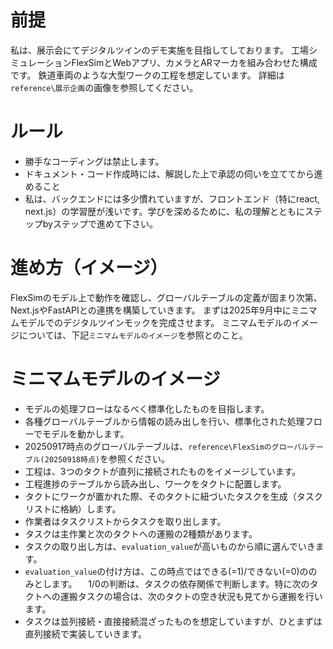 
# 前提
私は、展示会にてデジタルツインのデモ実施を目指してしております。
工場シミュレーションFlexSimとWebアプリ、カメラとARマーカを組み合わせた構成です。
鉄道車両のような大型ワークの工程を想定しています。
詳細は`reference\展示企画`の画像を参照してください。

# ルール
- 勝手なコーディングは禁止します。
- ドキュメント・コード作成時には、解説した上で承認の伺いを立ててから進めること
- 私は、バックエンドには多少慣れていますが、フロントエンド（特にreact,
next.js）の学習歴が浅いです。学びを深めるために、私の理解とともにステップbyステップで進めて下さい。

# 進め方（イメージ）
FlexSimのモデル上で動作を確認し、グローバルテーブルの定義が固まり次第、
Next.jsやFastAPIとの連携を構築していきます。
まずは2025年9月中にミニマムモデルでのデジタルツインモックを完成させます。
ミニマムモデルのイメージについては、下記`ミニマムモデルのイメージ`を参照とのこと。

# ミニマムモデルのイメージ
- モデルの処理フローはなるべく標準化したものを目指します。
- 各種グローバルテーブルから情報の読み出しを行い、標準化された処理フローでモデルを動かします。
- 20250917時点のグローバルテーブルは、`reference\FlexSimのグローバルテーブル(20250918時点)`を参照ください。
- 工程は、3つのタクトが直列に接続されたものをイメージしています。
- 工程進捗のテーブルから読み出し、ワークをタクトに配置します。
- タクトにワークが置かれた際、そのタクトに紐づいたタスクを生成（タスクリストに格納）します。
- 作業者はタスクリストからタスクを取り出します。
- タスクは主作業と次のタクトへの運搬の2種類があります。
- タスクの取り出し方は、`evaluation_value`が高いものから順に選んでいきます。
- `evaluation_value`の付け方は、この時点ではできる(=1)/できない(=0)ののみとします。
　1/0の判断は、タスクの依存関係で判断します。特に次のタクトへの運搬タスクの場合は、次のタクトの空き状況も見てから運搬を行います。
- タスクは並列接続・直接接続混ざったものを想定していますが、ひとまずは直列接続で実装していきます。




